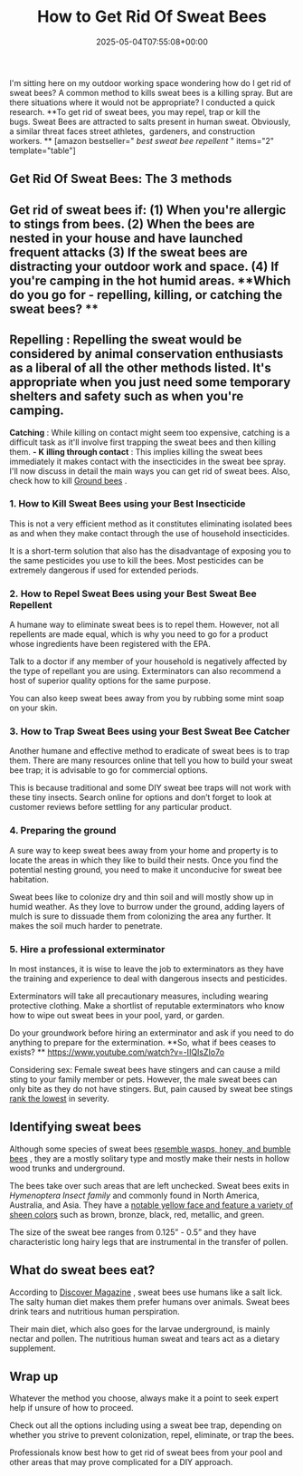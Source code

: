 ﻿---
layout: post
title: How to Get Rid Of Sweat Bees
date: '2025-05-04T07:55:08+00:00'
categories:
- Bees
- Guide
tags:
- Sweat Bees
slug: /get-rid-sweat-bees/
lastmod: 2025-05-07T12:21:26+03:00
---

I'm sitting here on my
outdoor working space wondering how do I get rid of sweat bees? A common method to kills sweat bees is a killing spray.
But are there situations where it would not be appropriate?
I conducted a quick research.
**To get rid of sweat bees, you may repel, trap or kill the bugs. Sweat Bees are attracted to salts present in human sweat. Obviously, a similar threat faces street athletes,  gardeners, and construction workers. **
[amazon bestseller="
*best sweat bee repellent*
" items="2" template="table"]
## Get Rid Of Sweat Bees: The 3 methods
Get rid of sweat bees if:
**(1)**
When you're allergic to stings from bees.
**(2)**
When the bees are nested in your house and have launched frequent attacks
**(3)**
If the sweat bees are distracting your outdoor work and space.
**(4)**
If you're camping in the hot humid areas.
**Which do you go for - repelling, killing, or catching the sweat bees? **
-
**Repelling**
: Repelling the sweat would be considered by animal conservation enthusiasts as a liberal of all the other methods listed. It's appropriate when you just need some temporary shelters and safety such as when you're camping.
-
**Catching**
: While killing on contact might seem too expensive, catching is a difficult task as it'll involve first trapping the sweat bees and then killing them.
**- K**
**illing through contact**
: This implies killing the sweat bees immediately it makes contact with the insecticides in the sweat bee spray.
I'll now discuss in detail the main ways you can get rid of sweat bees.
Also, check how to kill
[Ground bees](https://pestpolicy.com/how-to-get-rid-of-ground-bees/)
.
### 1. How to Kill Sweat Bees using your Best Insecticide
This is not a very efficient method as it constitutes eliminating isolated bees as and when they make contact through the use of household insecticides.

It is a short-term solution that also has the disadvantage of exposing you to the same pesticides you use to kill the bees. Most pesticides can be extremely dangerous if used for extended periods.
### 2. How to Repel Sweat Bees using your Best Sweat Bee Repellent
A humane way to eliminate sweat bees is to repel them. However, not all repellents are made equal, which is why you need to go for a product whose ingredients have been registered with the EPA.

Talk to a doctor if any member of your household is negatively affected by the type of repellant you are using. Exterminators can also recommend a host of superior quality options for the same purpose.

You can also keep sweat bees away from you by rubbing some mint soap on your skin.
### 3. How to Trap Sweat Bees using your Best Sweat Bee Catcher
Another humane and effective method to eradicate of sweat bees is to trap them. There are many resources online that tell you how to build your sweat bee trap; it is advisable to go for commercial options.

This is because traditional and some DIY sweat bee traps will not work with these tiny insects. Search online for options and don’t forget to look at customer reviews before settling for any particular product.
### 4. Preparing the ground
A sure way to keep sweat bees away from your home and property is to locate the areas in which they like to build their nests. Once you find the potential nesting ground, you need to make it unconducive for sweat bee habitation.

Sweat bees like to colonize dry and thin soil and will mostly show up in humid weather. As they love to burrow under the ground, adding layers of mulch is sure to dissuade them from colonizing the area any further. It makes the soil much harder to penetrate.
### 5. Hire a professional exterminator
In most instances, it is wise to leave the job to exterminators as they have the training and experience to deal with dangerous insects and pesticides.

Exterminators will take all precautionary measures, including wearing protective clothing. Make a shortlist of reputable exterminators who know how to wipe out sweat bees in your pool, yard, or garden.

Do your groundwork before hiring an exterminator and ask if you need to do anything to prepare for the extermination.
**So, what if bees ceases to exists? **
https://www.youtube.com/watch?v=-IIQIsZIo7o

Considering sex: Female sweat bees have stingers and can cause a mild sting to your family member or pets. However, the male sweat bees can only bite as they do not have stingers. But, pain caused by sweat bee stings
[rank the lowest](https://nature.mdc.mo.gov/discover-nature/field-guide/sweat-bees)
in severity.
## Identifying sweat bees
Although some species of sweat bees
[resemble wasps, honey, and bumble bees](http://entnemdept.ufl.edu/creatures/misc/bees/halictid_bees.htm)
, they are a mostly solitary type and mostly make their nests in hollow wood trunks and underground.

The bees take over such areas that are left unchecked. Sweat bees exits in
*Hymenoptera Insect family*
and commonly found in North America, Australia, and Asia. They have a
[notable yellow face and feature a variety of sheen colors](https://nature.mdc.mo.gov/discover-nature/field-guide/sweat-bees)
such as brown, bronze, black, red, metallic, and green.

The size of the sweat bee ranges from 0.125” - 0.5” and they have characteristic long hairy legs that are instrumental in the transfer of pollen.
## What do sweat bees eat?
According to
[Discover Magazine](http://blogs.discovermagazine.com/80beats/2012/05/01/bees-that-drink-sweat-from-peoples-skin-and-tears-from-peoples-eyes/#.WdAvNYpx234)
, sweat bees use humans like a salt lick. The salty human diet makes them prefer humans over animals. Sweat bees drink tears and nutritious human perspiration.

Their main diet, which also goes for the larvae underground, is mainly nectar and pollen. The nutritious human sweat and tears act as a dietary supplement.
## Wrap up
Whatever the method you choose, always make it a point to seek expert help if unsure of how to proceed.

Check out all the options including using a sweat bee trap, depending on whether you strive to prevent colonization, repel, eliminate, or trap the bees.

Professionals know best how to get rid of sweat bees from your pool and other areas that may prove complicated for a DIY approach.